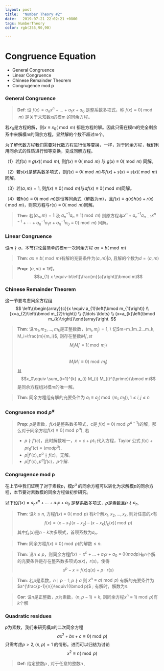 ```yaml
---
layout: post
title:  "Number Theory #2"
date:   2019-07-21 22:02:21 +0800
tags: NumberTheory
color: rgb(255,90,90)

---
```


# Congruence Equation

+ General Congruence 
+ Linear Congruence
+ Chinese Remainder Theorem
+ Congrugence mod p

### General Congruence

> **Def**: 设 $f(x)=a_nx^n+\ldots +a_1x+a_0$ 是整系数多项式，称 $f(x)\equiv0(\bmod m)$ 是关于未知数x的模m 的同余方程。

若$x_0$是方程的解，则$x\equiv x_0(\bmod m)$ 都是方程的解。因此只需在模m的完全剩余系中来解模m的同余方程，显然解的个数不超过m个。

为了解代数方程我们需要对代数方程进行恒等变换，一样，对于同余方程，我们利用同余式的性质进行恒等变换，变成同解方程。

（1）若$f(x)\equiv g(x)(\bmod m)$, 则$f(x)\equiv0(\bmod m)$ 与 $g(x)\equiv0(\bmod m)$ 同解。

（2）若$s(x)$是整系数多项式，则$f(x)\equiv0(\bmod m)$与$f(x)+s(x)\equiv s(x)(\bmod m)$同解。

（3）若$(a,m)=1$, 则$f(x)\equiv0(\bmod m)$与$af(x)\equiv 0(\bmod m)$同解。

（4）若$h(x)\equiv0(\bmod m)$是恒等同余式（解数为m），且$f(x) \equiv q(x) h(x)+r(x)(\bmod m)$，则原方程与$r(x) \equiv 0(\bmod m)$同解。

> **Thm**: 若$(a_n,m)=1$ 及 $a_n^{-1}a_n\equiv1(\bmod m)$ 则原方程与$x^{n}+a_{n}^{-1} a_{n-1} x^{n-1}+\cdots+a_{n}^{-1} a_{1} x+a_{n}^{-1} a_{0} \equiv 0(\bmod m)$ 同解。

### Linear Congruence

设$m \nmid a$，本节讨论最简单的模$m$一次同余方程 $ax\equiv b(\bmod m)$

> **Thm**: $ax\equiv b(\bmod m)$有解的充要条件为$(a,m)\vert b$, 且解的个数为$d=(a,m)$

> **Prop**: $(a,m)=1$时，$$a_{1} x \equiv-b\left[\frac{m}{a}\right](\bmod m)$$

### Chinese Remainder Theorem

这一节要考虑同余方程组
$$
\left\{\begin{array}{c}{x \equiv a_{1}\left(\bmod m_{1}\right)} \\ {x=a_{2}\left(\bmod m_{2}\right)} \\ {\ldots \ldots} \\ {x=a_{k}\left(\bmod m_{k}\right)}\end{array}\right.
$$

> **Thm**: 设$m_1, m_2, ... ,m_k$是正整数数，$(m_i,m_j)=1$, \\ 记$m=m_1m_2...m_k, M_i=\frac{m}{m_i}$, 则存在整数$M_i', st$
> ​	$$M_iM_i'\equiv1(\bmod m_i)$$
> ​	$$M_iM_i'\equiv0(\bmod m_j)$$
> ​	且 $$x_0\equiv \sum_{i=1}^{k} a_{i} M_{i} M_{i}^{\prime}(\bmod m)$$是同余方程组对模$m$的唯一解。

> **Thm**: 同余方程组有解的充要条件为 $a_{i} \equiv a_{j}\left(\bmod \left(m_{i}, m_{j}\right)\right), 1 \leqslant i, j \leqslant n$

### Congruence mod $p^a$

> **Prop**: $p$是素数，$f(x)$是整系数多项式，c是 $f(x) \equiv 0\left(\bmod p^{a-1}\right)$的解，那么对于同余方程$f(x) \equiv 0\left(\bmod p^{a}\right)$, 若
>
> + $p\nmid f'(c)$，此时解数唯一，$x=c+pt_1$ 代入方程，Taylor 公式 $f(c)+pt_1f'(c)\equiv (mod p^a)$.
> + $p\vert f'(c), p^a\nmid f(c)$，无解。
> + $p\vert f'(c), p^a\vert f(c)$，$p$个解.

### Congrugence mod p

在上节中我们证明了对于素数$p$，模$p^a$ 的同余方程可以转化为求解模$p$的同余方程，本节要对素数模的同余方程做初步研究。

以下设$f(x)=a_nx^n+\ldots+a_1x+a_0$ 是整系数多项式，$p$是素数且$p\nmid a_n$.

> **Thm**: 设$k\leq n$, 方程$f(x)\equiv0(\bmod p)$ 有$k$个解$x_1, x_2, ... ,x_k$, 则对任意的$x$有
> $$f(x)=\left(x-x_{1}\right)\left(x-x_{2}\right) \cdots\left(x-x_{k}\right) f_{k}(x)(\bmod p)$$
> 其中$f_k(x)$是$n-k$次多项式，首项系数为$a_n$.

> **Thm**: 同余方程$f(x)\equiv0(\bmod p)$的解数$\leq n$.

> **Thm**: 设$n\leq p$，则同余方程$f(x)=x^n+\ldots+a_1x+a_0\equiv 0(mod p)$有$n$个解的充要条件是存在整系数多项式$q(x)，r(x)$，使得
> ​	$$x^{p}-x=f(x) q(x)+p \cdot r(x)$$

> **Thm**: 若$p$是素数，$n\mid p-1, p\nmid a$ 则 $x^n\equiv a(\bmod p)$ 有解的充要条件为 $a^{\frac{p-1}{n}}\equiv1(\bmod p)$ ; 有解时，解数为$n$.

> **Cor**: 设$n$是正整数，$p$为素数，$(n,p-1)=k$, 则同余方程$x^n\equiv 1(\bmod p)$有$k$个解

### Quadratic residues

$p$为素数，我们来研究模$p$的二次同余方程
$$
ax^2+bx+c\equiv0(\bmod p)
$$
只需考虑$p>2, (n,p)=1$ 的情形。进而可以归结为讨论
$$
x^2\equiv n(\bmod p)		 
$$

> **Def**: 给定整数$p$ , 对于任意的整数$n$ ,